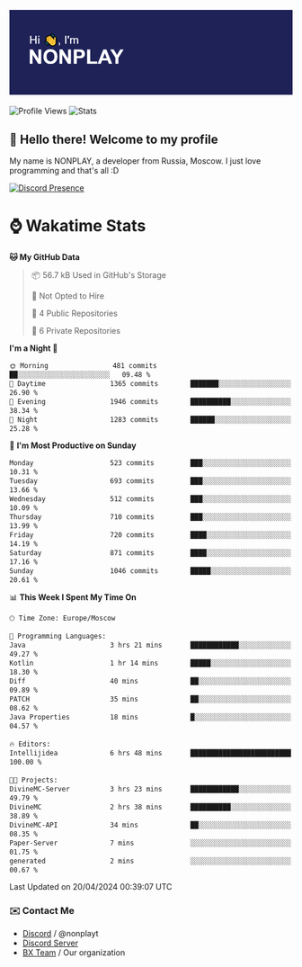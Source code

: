 ![Discord Presence](./header.png)
<br></br>
![Profile Views](https://komarev.com/ghpvc/?username=NONPLAYT&color=blue&style=for-the-badge)
![Stats](https://img.shields.io/badge/0%25-OPTIMIZED-orange?style=for-the-badge)


## :wave: Hello there! Welcome to my profile

My name is NONPLAY, a developer from Russia, Moscow. I just love programming and that's all :D

[![Discord Presence](https://lanyard.cnrad.dev/api/597087584090587177?showDisplayName=true)](https://discord.com/users/597087584090587177) 

# ⌚ Wakatime Stats

<!--START_SECTION:waka-->
**🐱 My GitHub Data** 

> 📦 56.7 kB Used in GitHub's Storage 
 > 
> 🚫 Not Opted to Hire
 > 
> 📜 4 Public Repositories 
 > 
> 🔑 6 Private Repositories 
 > 
**I'm a Night 🦉** 

```text
🌞 Morning                481 commits         ██░░░░░░░░░░░░░░░░░░░░░░░   09.48 % 
🌆 Daytime                1365 commits        ███████░░░░░░░░░░░░░░░░░░   26.90 % 
🌃 Evening                1946 commits        ██████████░░░░░░░░░░░░░░░   38.34 % 
🌙 Night                  1283 commits        ██████░░░░░░░░░░░░░░░░░░░   25.28 % 
```
📅 **I'm Most Productive on Sunday** 

```text
Monday                   523 commits         ███░░░░░░░░░░░░░░░░░░░░░░   10.31 % 
Tuesday                  693 commits         ███░░░░░░░░░░░░░░░░░░░░░░   13.66 % 
Wednesday                512 commits         ███░░░░░░░░░░░░░░░░░░░░░░   10.09 % 
Thursday                 710 commits         ███░░░░░░░░░░░░░░░░░░░░░░   13.99 % 
Friday                   720 commits         ████░░░░░░░░░░░░░░░░░░░░░   14.19 % 
Saturday                 871 commits         ████░░░░░░░░░░░░░░░░░░░░░   17.16 % 
Sunday                   1046 commits        █████░░░░░░░░░░░░░░░░░░░░   20.61 % 
```


📊 **This Week I Spent My Time On** 

```text
🕑︎ Time Zone: Europe/Moscow

💬 Programming Languages: 
Java                     3 hrs 21 mins       ████████████░░░░░░░░░░░░░   49.27 % 
Kotlin                   1 hr 14 mins        █████░░░░░░░░░░░░░░░░░░░░   18.30 % 
Diff                     40 mins             ██░░░░░░░░░░░░░░░░░░░░░░░   09.89 % 
PATCH                    35 mins             ██░░░░░░░░░░░░░░░░░░░░░░░   08.62 % 
Java Properties          18 mins             █░░░░░░░░░░░░░░░░░░░░░░░░   04.57 % 

🔥 Editors: 
Intellijidea             6 hrs 48 mins       █████████████████████████   100.00 % 

🐱‍💻 Projects: 
DivineMC-Server          3 hrs 23 mins       ████████████░░░░░░░░░░░░░   49.79 % 
DivineMC                 2 hrs 38 mins       ██████████░░░░░░░░░░░░░░░   38.89 % 
DivineMC-API             34 mins             ██░░░░░░░░░░░░░░░░░░░░░░░   08.35 % 
Paper-Server             7 mins              ░░░░░░░░░░░░░░░░░░░░░░░░░   01.75 % 
generated                2 mins              ░░░░░░░░░░░░░░░░░░░░░░░░░   00.67 % 
```


 Last Updated on 20/04/2024 00:39:07 UTC
<!--END_SECTION:waka-->

### ✉️ Contact Me

- [Discord](https://discord.com/users/597087584090587177) / @nonplayt
- [Discord Server](https://discord.gg/p7cxhw7E2M)
- [BX Team](https://github.com/BX-Team) / Our organization
